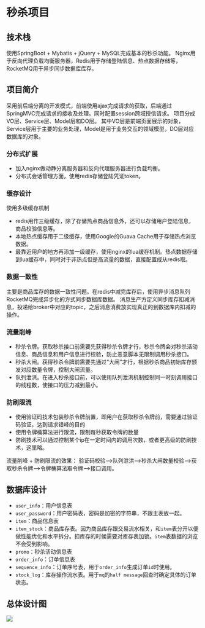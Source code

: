 # 秒杀项目

## 技术栈

使用SpringBoot + Mybatis + jQuery + MySQL完成基本的秒杀功能。
Nginx用于反向代理负载均衡服务器，Redis用于存储登陆信息、热点数据存储等，RocketMQ用于异步同步数据库库存。

## 项目简介

采用前后端分离的开发模式，前端使用ajax完成请求的获取，后端通过SpringMVC完成请求的接收及处理。同时配置session跨域授信请求。
项目分成VO层、Service层、Model层和DO层。
其中VO层是前端页面展示的对象，Service层用于主要的业务处理，Model是用于业务交互的领域模型，DO层对应数据库的对象。

### 分布式扩展
- 加入nginx做动静分离服务器和反向代理服务器进行负载均衡。
- 分布式会话管理方面，使用redis存储登陆凭证token。

### 缓存设计
使用多级缓存机制
- redis用作三级缓存，除了存储热点商品信息外，还可以存储用户登陆信息，商品校验信息等。
- 本地热点缓存用于二级缓存，使用Google的Guava Cache用于存储热点浏览数据。
- 最靠近用户的地方再添加一级缓存，使用nginx的lua缓存机制。热点数据存储到lua缓存中，同时对于非热点但是高流量的数据，直接配置成从redis取。

### 数据一致性
主要是商品库存的数据一致性问题。在redis中减完库存后，使用异步消息队列RocketMQ完成异步化的方式同步数据库数据。
消息生产方定义同步库存扣减消息，投递给broker中对应的topic，之后消息消费放实现真正的到数据库内扣减的操作。

### 流量削峰
- 秒杀令牌。获取秒杀接口前需要先获得秒杀令牌才行，秒杀令牌会对秒杀活动信息、商品信息和用户信息进行校验，防止恶意脚本无限制调用秒杀接口。
- 秒杀大闸。获得秒杀令牌前需要先通过“大闸”才行，根据秒杀商品初始库存颁发对应数量令牌，控制大闸流量。
- 队列泄洪。在进入秒杀接口前，可以使用队列泄洪机制控制同一时刻调用接口的线程数，使接口的压力减到最小。

### 防刷限流
- 使用验证码技术包装秒杀令牌前置，即用户在获取秒杀令牌前，需要通过验证码验证，达到请求错峰的目的
- 使用令牌桶算法进行限流，限制每秒获取令牌的数量
- 防刷技术可以通过控制某个ip在一定时间内的调用次数，或者更高级的防刷技术，这里略。

流量削峰 + 防刷限流的效果：
验证码校验——>队列泄洪——>秒杀大闸数量校验——>获取秒杀令牌——>令牌桶算法取令牌——>接口调用。 

## 数据库设计
- `user_info`：用户信息表
- `user_password`：用户密码表，密码是加密的字符串，不跟主表放一起。
- `item`：商品信息表
- `item_stock`：商品库存表。因为商品库存跟交易流水相关，和`item`表分开以便做性能优化和水平拆分。扣库存的时候需要对库存表加锁。`item`表数据的浏览不会受到影响。
- `promo`：秒杀活动信息表
- `order_info`：订单信息表
- `sequence_info`：订单序号表，用于`order_info`生成订单`id`时使用。
- `stock_log`：库存操作流水表。用于`mq`的`half message`回查时确定具体的订单状态。

## 总体设计图
![](https://markdown-1259486229.cos.ap-shanghai.myqcloud.com/RocketMQ/%E7%A7%92%E6%9D%80%E6%9E%B6%E6%9E%84%E5%9B%BE.png)